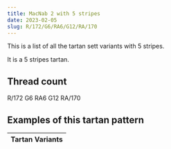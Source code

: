 ```yaml
---
title: MacNab 2 with 5 stripes
date: 2023-02-05
slug: R/172/G6/RA6/G12/RA/170
---
```

This is a list of all the tartan sett variants with 5 stripes.

It is a 5 stripes tartan.


## Thread count
R/172 G6 RA6 G12 RA/170

## Examples of this tartan pattern

| Tartan Variants |
|---------------|
